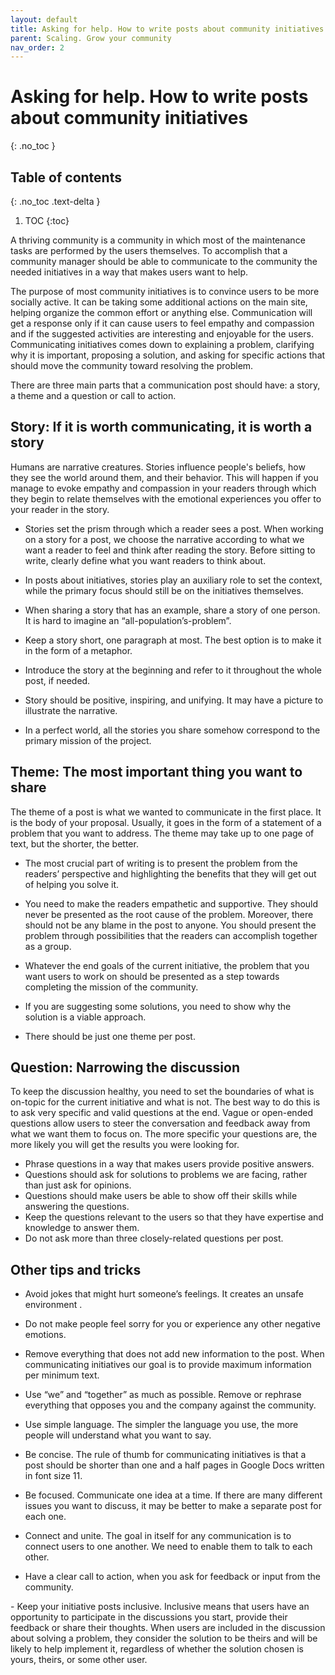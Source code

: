 ```yaml
---
layout: default
title: Asking for help. How to write posts about community initiatives
parent: Scaling. Grow your community
nav_order: 2
---
```


# Asking for help. How to write posts about community initiatives
{: .no_toc }

## Table of contents
{: .no_toc .text-delta }

1. TOC
{:toc}

A thriving community is a community in which most of the maintenance tasks are performed by the users themselves. To accomplish that a community manager should be able to communicate to the community the needed initiatives in a way that makes users want to help.

The purpose of most community initiatives is to convince users to be more socially active. It can be taking some additional actions on the main site, helping organize the common effort or anything else. Communication will get a response only if it can cause users to feel empathy and compassion and if the suggested activities are interesting and enjoyable for the users. Communicating initiatives comes down to explaining a problem, clarifying why it is important, proposing a solution, and asking for specific actions that should move the community toward resolving the problem.

There are three main parts that a communication post should have: a story, a theme and a question or call to action.

## Story: If it is worth communicating, it is worth a story

Humans are narrative creatures. Stories influence people's beliefs, how they see the world around them, and their behavior. This will happen if you manage to evoke empathy and compassion in your readers through which they begin to relate themselves with the emotional experiences you offer to your reader in the story. 

- Stories set the prism through which a reader sees a post. When working on a story for a post, we choose the narrative according to what we want a reader to feel and think after reading the story. Before sitting to write, clearly define what you want readers to think about.

- In posts about initiatives, stories play an auxiliary role to set the context, while the primary focus should still be on the initiatives themselves.

- When sharing a story that has an example, share a story of one person. It is hard to imagine an “all-population’s-problem”. 

- Keep a story short, one paragraph at most. The best option is to make it in the form of a metaphor.

- Introduce the story at the beginning and refer to it throughout the whole post, if needed.

- Story should be positive, inspiring, and unifying. It may have a picture to illustrate the narrative. 

- In a perfect world, all the stories you share somehow correspond to the primary mission of the project.

## Theme: The most important thing you want to share

The theme of a post is what we wanted to communicate in the first place. It is the body of your proposal. Usually, it goes in the form of a statement of a problem that you want to address. The theme may take up to one page of text, but the shorter, the better.

- The most crucial part of writing is to present the problem from the readers’ perspective and highlighting the benefits that they will get out of helping you solve it.

- You need to make the readers empathetic and supportive. They should never be presented as the root cause of the problem. Moreover, there should not be any blame in the post to anyone. You should present the problem through possibilities that the readers can accomplish together as a group. 

- Whatever the end goals of the current initiative, the problem that you want users to work on should be presented as a step towards completing the mission of the community. 

- If you are suggesting some solutions, you need to show why the solution is a viable approach.

- There should be just one theme per post.

## Question: Narrowing the discussion

To keep the discussion healthy, you need to set the boundaries of what is on-topic for the current initiative and what is not. The best way to do this is to ask very specific and valid questions at the end. Vague or open-ended questions allow users to steer the conversation and feedback away from what we want them to focus on. The more specific your questions are, the more likely you will get the results you were looking for.

- Phrase questions in a way that makes users provide positive answers. 
- Questions should ask for solutions to problems we are facing, rather than just ask for opinions.
- Questions should make users be able to show off their skills while answering the questions.
- Keep the questions relevant to the users so that they have expertise and knowledge to answer them. 
- Do not ask more than three closely-related questions per post. 

## Other tips and tricks

- Avoid jokes that might hurt someone’s feelings. It creates an unsafe environment .

- Do not make people feel sorry for you or experience any other negative emotions.

- Remove everything that does not add new information to the post. When communicating initiatives our goal is to provide maximum information per minimum text.

- Use “we” and “together” as much as possible. Remove or rephrase everything that opposes you and the company against the community.

- Use simple language. The simpler the language you use, the more people will understand what you want to say.

- Be concise. The rule of thumb for communicating initiatives is that a post should be shorter than one and a half pages in Google Docs written in font size 11.

- Be focused. Communicate one idea at a time. If there are many different issues you want to discuss, it may be better to make a separate post for each one.

- Connect and unite. The goal in itself for any communication is to connect users to one another. We need to enable them to talk to each other.

- Have a clear call to action, when you ask for feedback or input from the community.

​​- Keep your initiative posts inclusive. Inclusive means that users have an opportunity to participate in the discussions you start, provide their feedback or share their thoughts. When users are included in the discussion about solving a problem, they consider the solution to be theirs and will be likely to help implement it, regardless of whether the solution chosen is yours, theirs, or some other user.

